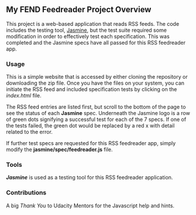 ## My FEND Feedreader Project Overview

This project is a web-based application that reads RSS feeds.  The code includes the
testing tool, [Jasmine](http://jasmine.github.io/), but the test suite required some
modification in order to effectively test each specification.  This was completed
and the Jasmine specs have all passed for this RSS feedreader app.


### Usage

This is a simple website that is accessed by either cloning the repository or
downloading the zip file.  Once you have the files on your system, you can initiate
the RSS feed and included specification tests by clicking on the _index.html_ file.  

The RSS feed entries are listed first, but scroll to the bottom of the page to see
the status of each **Jasmine** spec.  Underneath the Jasmine logo is a row of
green dots signifying a successful test for each of the 7 specs.  If one of the tests
failed, the green dot would be replaced by a red x with detail related to the error.

If further test specs are requested for this RSS feedreader app, simply modify the
**jasmine/spec/feedreader.js** file.


### Tools

**_Jasmine_** is used as a testing tool for this RSS feedreader application.


### Contributions

A big _Thank You_ to Udacity Mentors for the Javascript help and hints.
